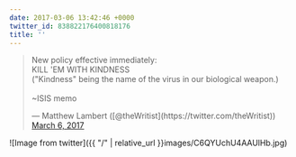 ```yaml
---
date: 2017-03-06 13:42:46 +0000
twitter_id: 838822176400818176
title: ''
---
```


<blockquote class="twitter-tweet"><p lang="en" dir="ltr">New policy effective immediately:<br>KILL &#39;EM WITH KINDNESS <br>(&quot;Kindness&quot; being the name of the virus in our biological weapon.)<br><br>~ISIS memo</p>&mdash; Matthew Lambert ([@theWritist](https://twitter.com/theWritist)) <a href="https://twitter.com/theWritist/status/838811880152051715?ref_src=twsrc%5Etfw">March 6, 2017</a></blockquote>
<script async src="https://platform.twitter.com/widgets.js" charset="utf-8"></script>



![Image from twitter]({{ "/" | relative_url  }}images/C6QYUchU4AAUlHb.jpg)
